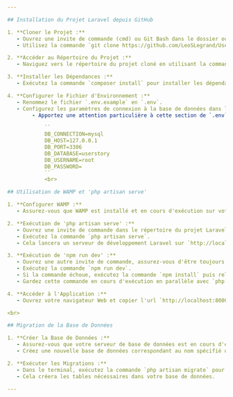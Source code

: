 ```yaml
---

## Installation du Projet Laravel depuis GitHub

1. **Cloner le Projet :**
   - Ouvrez une invite de commande (cmd) ou Git Bash dans le dossier ou vous souhaiter avoir le projet.
   - Utilisez la commande `git clone https://github.com/LeoSLegrand/UserStoryGroupe.git` pour cloner le projet depuis GitHub.

2. **Accéder au Répertoire du Projet :**
   - Naviguez vers le répertoire du projet cloné en utilisant la commande `cd UserStoryGroupe`.

3. **Installer les Dépendances :**
   - Exécutez la commande `composer install` pour installer les dépendances PHP.

4. **Configurer le Fichier d'Environnement :**
   - Renommez le fichier `.env.example` en `.env`.
   - Configurez les paramètres de connexion à la base de données dans le fichier `.env`.
        - Apportez une attention particulière à cette section de `.env` :

            ``
            DB_CONNECTION=mysql
            DB_HOST=127.0.0.1
            DB_PORT=3306
            DB_DATABASE=userstory
            DB_USERNAME=root
            DB_PASSWORD=
            ``
            <br>

## Utilisation de WAMP et 'php artisan serve'

1. **Configurer WAMP :**
   - Assurez-vous que WAMP est installé et en cours d'exécution sur votre machine.

2. **Exécution de 'php artisan serve' :**
   - Ouvrez une invite de commande dans le répertoire du projet Laravel.
   - Exécutez la commande `php artisan serve`.
   - Cela lancera un serveur de développement Laravel sur `http://localhost:8000`.

3. **Exécution de 'npm run dev' :**
   - Ouvrez une autre invite de commande, assurez-vous d'être toujours dans le répertoire de votre projet Laravel.
   - Exécutez la commande `npm run dev`.
   - Si la commande échoue, exécutez la commande `npm install` puis relancer la commande `npm run dev`.
   - Gardez cette commande en cours d'exécution en parallèle avec `php artisan serve`.

4. **Accéder à l'Application :**
   - Ouvrez votre navigateur Web et copier l'url `http://localhost:8000` pour accéder à l'application Laravel en cours d'exécution.

<br>

## Migration de la Base de Données

1. **Créer la Base de Données :**
   - Assurez-vous que votre serveur de base de données est en cours d'exécution.
   - Créez une nouvelle base de données correspondant au nom spécifié dans votre fichier `.env` (ici *userstory* si vous aver bien copier le contenu .env plus haut).

2. **Exécuter les Migrations :**
   - Dans le terminal, exécutez la commande `php artisan migrate` pour exécuter toutes les migrations de base de donnée.
   - Cela créera les tables nécessaires dans votre base de données.

---
```

